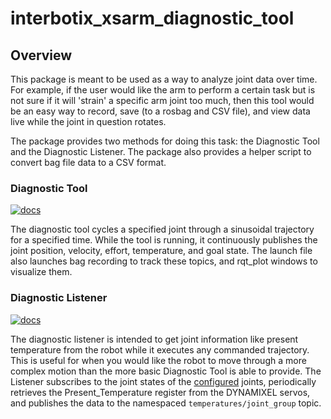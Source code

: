 # interbotix_xsarm_diagnostic_tool

## Overview

This package is meant to be used as a way to analyze joint data over time. For example, if the user would like the arm to perform a certain task but is not sure if it will 'strain' a specific arm joint too much, then this tool would be an easy way to record, save (to a rosbag and CSV file), and view data live while the joint in question rotates.

The package provides two methods for doing this task: the Diagnostic Tool and the Diagnostic Listener. The package also provides a helper script to convert bag file data to a CSV format.

### Diagnostic Tool

[![docs](https://trossenrobotics.com/docs/docs_button.svg)](https://docs.trossenrobotics.com/interbotix_xsarms_docs/ros1_packages/arm_diagnostic_tool.html)

The diagnostic tool cycles a specified joint through a sinusoidal trajectory for a specified time. While the tool is running, it continuously publishes the joint position, velocity, effort, temperature, and goal state. The launch file also launches bag recording to track these topics, and rqt_plot windows to visualize them.

### Diagnostic Listener

[![docs](https://trossenrobotics.com/docs/docs_button.svg)](https://docs.trossenrobotics.com/interbotix_xsarms_docs/ros1_packages/arm_diagnostic_listener.html)

The diagnostic listener is intended to get joint information like present temperature from the robot while it executes any commanded trajectory. This is useful for when you would like the robot to move through a more complex motion than the more basic Diagnostic Tool is able to provide. The Listener subscribes to the joint states of the [configured](config/listener.yaml) joints, periodically retrieves the Present_Temperature register from the DYNAMIXEL servos, and publishes the data to the namespaced `temperatures/joint_group` topic.
